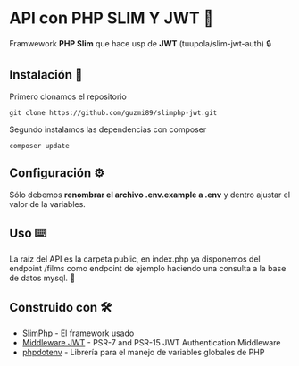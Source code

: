 # API con PHP SLIM Y JWT 🚀
Framwework **PHP Slim** que hace usp de **JWT** (tuupola/slim-jwt-auth) :lock:

## Instalación 🔧
Primero clonamos el repositorio

```
git clone https://github.com/guzmi89/slimphp-jwt.git
```

Segundo instalamos las dependencias con composer

```
composer update
```

## Configuración ⚙️
Sólo debemos **renombrar el archivo .env.example a .env** y dentro ajustar el valor de la variables.

## Uso ⌨️
La raíz del API es la carpeta public, en index.php ya disponemos del endpoint /films como endpoint de ejemplo haciendo una consulta a la base de datos mysql. :closed_book:

## Construido con 🛠️
* [SlimPhp](https://github.com/slimphp/Slim) - El framework usado
* [Middleware JWT](https://github.com/tuupola/slim-jwt-auth) - PSR-7 and PSR-15 JWT Authentication Middleware
* [phpdotenv](https://github.com/vlucas/phpdotenv) - Librería para el manejo de variables globales de PHP

